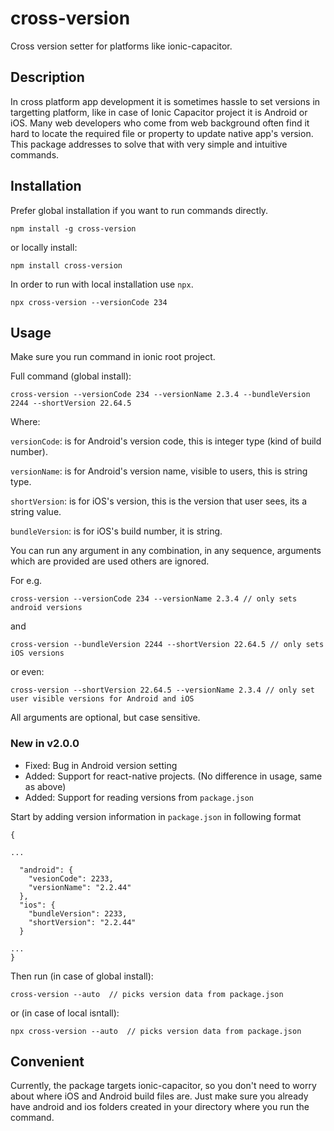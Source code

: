 # cross-version
Cross version setter for platforms like ionic-capacitor.

## Description
In cross platform app development it is sometimes hassle to set versions in targetting platform, like in case of Ionic Capacitor project
it is Android or iOS. Many web developers who come from web background often find it hard to locate the required file or property to update native app's version. This package addresses to solve that with very simple and intuitive commands.

## Installation
Prefer global installation if you want to run commands directly. 
```
npm install -g cross-version
```
or locally install:
```
npm install cross-version
```
In order to run with local installation use `npx`.
```
npx cross-version --versionCode 234
```


## Usage
Make sure you run command in ionic root project.

Full command (global install):
```
cross-version --versionCode 234 --versionName 2.3.4 --bundleVersion 2244 --shortVersion 22.64.5
```

Where:

`versionCode`: is for Android's version code, this is integer type (kind of build number).

`versionName`: is for Android's version name, visible to users, this is string type.

`shortVersion`: is for iOS's version, this is the version that user sees, its a string value.

`bundleVersion`: is for iOS's build number, it is string.

You can run any argument in any combination, in any sequence, arguments which are provided are used others are ignored.

For e.g.

```
cross-version --versionCode 234 --versionName 2.3.4 // only sets android versions
```
and 
```
cross-version --bundleVersion 2244 --shortVersion 22.64.5 // only sets iOS versions
```
or even:
```
cross-version --shortVersion 22.64.5 --versionName 2.3.4 // only set user visible versions for Android and iOS
```

All arguments are optional, but case sensitive.

### New in v2.0.0
- Fixed: Bug in Android version setting
- Added: Support for react-native projects. (No difference in usage, same as above)
- Added: Support for reading versions from `package.json`

Start by adding version information in `package.json` in following format
```
{

...

  "android": {
    "vesionCode": 2233,
    "versionName": "2.2.44"
  },
  "ios": {
    "bundleVersion": 2233,
    "shortVersion": "2.2.44"
  }

...
}
```

Then run (in case of global install):
```
cross-version --auto  // picks version data from package.json
```
or (in case of local isntall):
```
npx cross-version --auto  // picks version data from package.json
```


## Convenient
Currently, the package targets ionic-capacitor, so you don't need to worry about where iOS and Android build files are. Just make sure you already have android and ios folders created in your directory where you run the command. 
